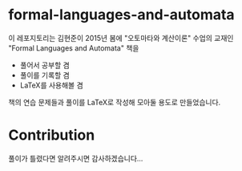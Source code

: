 # formal-languages-and-automata

이 레포지토리는 김현준이 2015년 봄에 "오토마타와 계산이론" 수업의 교재인
"Formal Languages and Automata" 책을

* 풀어서 공부할 겸
* 풀이를 기록할 겸
* LaTeX를 사용해볼 겸

책의 연습 문제들과 풀이를 LaTeX로 작성해 모아둘 용도로 만들었습니다.

# Contribution

풀이가 틀렸다면 알려주시면 감사하겠습니다...
